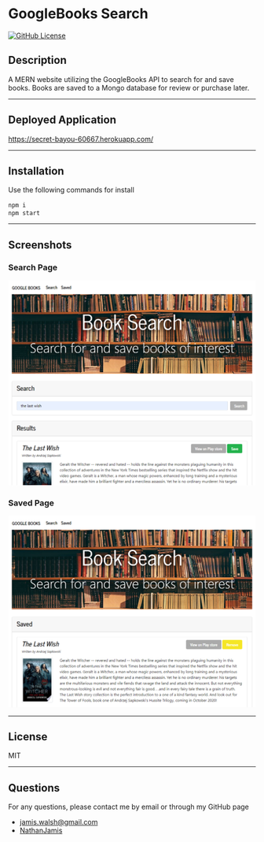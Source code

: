 # GoogleBooks Search

[![GitHub License](https://img.shields.io/badge/license-MIT-green)](License.md)

## Description

A MERN website utilizing the GoogleBooks API to search for and save books. Books are saved to a Mongo database for review or purchase later.

---

## Deployed Application

https://secret-bayou-60667.herokuapp.com/

---

## Installation

Use the following commands for install
```
npm i
npm start
```
---

## Screenshots

### Search Page
![Screenshot](assets/searchpage.png)

### Saved Page
![Screenshot](assets/savedpage.png)

---

## License

MIT

---

## Questions

For any questions, please contact me by email or through my GitHub page
* [jamis.walsh@gmail.com](mailto:jamis.walsh@gmail.com)
* [NathanJamis](https://github.com/NathanJamis)